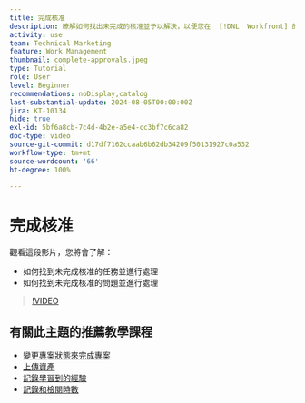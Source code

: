 ```yaml
---
title: 完成核准
description: 瞭解如何找出未完成的核准並予以解決，以便您在  [!DNL  Workfront] 的專案可以結案。
activity: use
team: Technical Marketing
feature: Work Management
thumbnail: complete-approvals.jpeg
type: Tutorial
role: User
level: Beginner
recommendations: noDisplay,catalog
last-substantial-update: 2024-08-05T00:00:00Z
jira: KT-10134
hide: true
exl-id: 5bf6a8cb-7c4d-4b2e-a5e4-cc3bf7c6ca82
doc-type: video
source-git-commit: d17df7162ccaab6b62db34209f50131927c0a532
workflow-type: tm+mt
source-wordcount: '66'
ht-degree: 100%

---
```


# 完成核准

觀看這段影片，您將會了解：

* 如何找到未完成核准的任務並進行處理
* 如何找到未完成核准的問題並進行處理

>[!VIDEO](https://video.tv.adobe.com/v/3439422/?quality=12&learn=on&enablevpops)

## 有關此主題的推薦教學課程

* [變更專案狀態來完成專案](/help/manage-work/projects/change-the-project-status.md)
* [上傳資產](/help/manage-work/close-a-project/upload-assets.md)
* [記錄學習到的經驗](/help/manage-work/close-a-project/lessons-learned-from-closing-a-project.md)
* [記錄和檢閱時數](/help/manage-work/close-a-project/log-and-review-hours.md)

